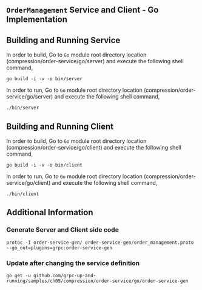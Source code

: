 ## ``OrderManagement`` Service and Client - Go Implementation

## Building and Running Service

In order to build, Go to ``Go`` module root directory location (compression/order-service/go/server) and execute the following
 shell command,
```
go build -i -v -o bin/server
```

In order to run, Go to ``Go`` module root directory location (compression/order-service/go/server) and execute the following
shell command,

```
./bin/server
```

## Building and Running Client   

In order to build, Go to ``Go`` module root directory location (compression/order-service/go/client) and execute the following
 shell command,
```
go build -i -v -o bin/client
```

In order to run, Go to ``Go`` module root directory location (compression/order-service/go/client) and execute the following
shell command,

```
./bin/client
```

## Additional Information

### Generate Server and Client side code 
``` 
protoc -I order-service-gen/ order-service-gen/order_management.proto --go_out=plugins=grpc:order-service-gen
``` 

### Update after changing the service definition
``` 
go get -u github.com/grpc-up-and-running/samples/ch05/compression/order-service/go/order-service-gen
```

